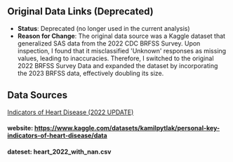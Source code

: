 ## Original Data Links (Deprecated)

- **Status**: Deprecated (no longer used in the current analysis)
- **Reason for Change**: The original data source was a Kaggle dataset that generalized SAS data from the 2022 CDC BRFSS Survey. Upon inspection, I found that it misclassified 'Unknown' responses as missing values, leading to inaccuracies. Therefore, I switched to the original 2022 BRFSS Survey Data and expanded the dataset by incorporating the 2023 BRFSS data, effectively doubling its size.


## Data Sources

[Indicators of Heart Disease (2022 UPDATE)](https://www.kaggle.com/datasets/kamilpytlak/personal-key-indicators-of-heart-disease/data)

#### website: https://www.kaggle.com/datasets/kamilpytlak/personal-key-indicators-of-heart-disease/data
#### dateset: heart_2022_with_nan.csv

